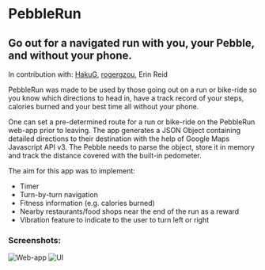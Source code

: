 PebbleRun
=========

Go out for a navigated run with you, your Pebble, and without your phone.
-------------------------------------------------------------------------
In contribution with: [HakuG](https://github.com/HakuG), [rogergzou](https://github.com/rogergzou), Erin Reid

PebbleRun was made to be used by those going out on a run or bike-ride so you know which directions to head in, have a track record of your steps, calories burned and your best time all without your phone.

One can set a pre-determined route for a run or bike-ride on the PebbleRun web-app prior to leaving.
The app generates a JSON Object containing detailed directions to their destination with the help of Google Maps Javascript API v3.
The Pebble needs to parse the object, store it in memory and track the distance covered with the built-in pedometer.

The aim for this app was to implement:

- Timer
- Turn-by-turn navigation
- Fitness information (e.g. calories burned)
- Nearby restaurants/food shops near the end of the run as a reward
- Vibration feature to indicate to the user to turn left or right

### Screenshots:
![Web-app](http://s3.amazonaws.com/challengepost/photos/production/software_photos/000/161/516/datas/xlarge.png?1411308884 "Web-app sample")
![UI](http://s3.amazonaws.com/challengepost/photos/production/software_photos/000/161/515/datas/xlarge.png?1411308886 "PebbleRun watch UI")
